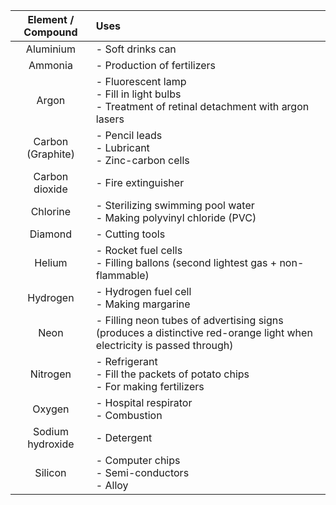 |  Element / Compound  | Uses                                                                                                                   |
| :------------------: | :--------------------------------------------------------------------------------------------------------------------- |
|      Aluminium       | - Soft drinks can                                                                                                      |
|       Ammonia        | - Production of fertilizers                                                                                            |
|        Argon         | - Fluorescent lamp<br>- Fill in light bulbs<br>- Treatment of retinal detachment with argon lasers                     |
| Carbon<br>(Graphite) | - Pencil leads<br>- Lubricant<br>- Zinc-carbon cells                                                                   |
|    Carbon dioxide    | - Fire extinguisher                                                                                                    |
|       Chlorine       | - Sterilizing swimming pool water<br>- Making polyvinyl chloride (PVC)                                                 |
|       Diamond        | - Cutting tools                                                                                                        |
|        Helium        | - Rocket fuel cells<br>- Filling ballons (second lightest gas + non-flammable)                                         |
|       Hydrogen       | - Hydrogen fuel cell<br>- Making margarine                                                                             |
|         Neon         | - Filling neon tubes of advertising signs (produces a distinctive red-orange light when electricity is passed through) |
|       Nitrogen       | - Refrigerant<br>- Fill the packets of potato chips<br>- For making fertilizers                                        |
|        Oxygen        | - Hospital respirator<br>- Combustion                                                                                  |
|   Sodium hydroxide   | - Detergent                                                                                                            |
|       Silicon        | - Computer chips<br>- Semi-conductors<br>- Alloy                                                                       |
